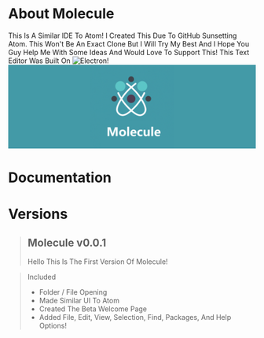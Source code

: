 # About Molecule
This Is A Similar IDE To Atom! I Created This Due To GitHub Sunsetting Atom. This Won't Be An Exact Clone But I Will Try My Best And I Hope You Guy Help Me With Some Ideas And Would Love To Support This! This Text Editor Was Built On ![Electron](https://github.com/electron/electron)!
![alt text](https://raw.githubusercontent.com/TheMrRedstone/Molecule/main/Assets/MoleculeBanner.png)

# Documentation

# Versions
> ## Molecule v0.0.1
> Hello This Is The First Version Of Molecule!

> Included
> - Folder / File Opening
> - Made Similar UI To Atom
> - Created The Beta Welcome Page
> - Added File, Edit, View, Selection, Find, Packages, And Help Options!
